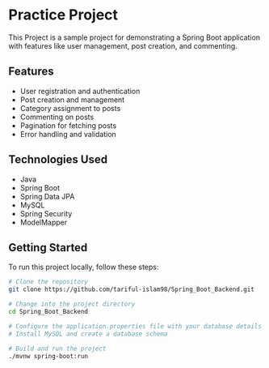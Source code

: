 # Practice Project

This Project is a sample project for demonstrating a Spring Boot application with features like user management, post creation, and commenting.

## Features

- User registration and authentication
- Post creation and management
- Category assignment to posts
- Commenting on posts
- Pagination for fetching posts
- Error handling and validation

## Technologies Used

- Java
- Spring Boot
- Spring Data JPA
- MySQL
- Spring Security
- ModelMapper

## Getting Started

To run this project locally, follow these steps:

```bash
# Clone the repository
git clone https://github.com/tariful-islam98/Spring_Boot_Backend.git

# Change into the project directory
cd Spring_Boot_Backend

# Configure the application.properties file with your database details
# Install MySQL and create a database schema

# Build and run the project
./mvnw spring-boot:run
